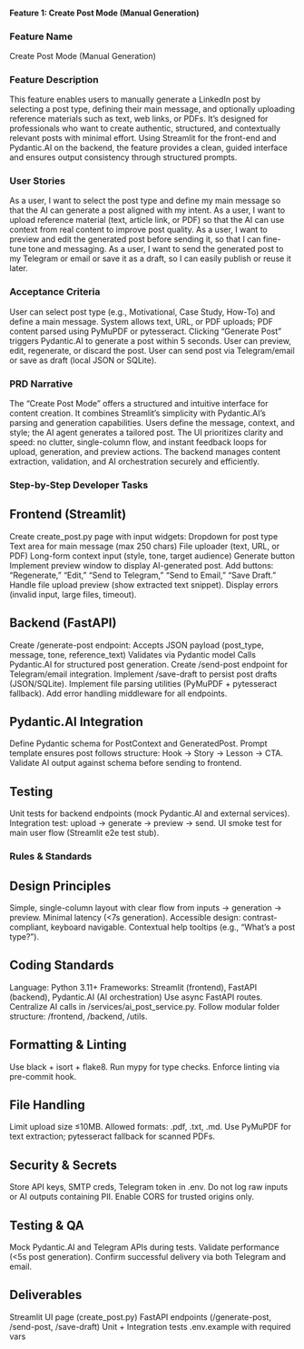 #### Feature 1: Create Post Mode (Manual Generation)

### Feature Name

Create Post Mode (Manual Generation)

### Feature Description

This feature enables users to manually generate a LinkedIn post by selecting a post type, defining their main message, and optionally uploading reference materials such as text, web links, or PDFs. It’s designed for professionals who want to create authentic, structured, and contextually relevant posts with minimal effort. Using Streamlit for the front-end and Pydantic.AI on the backend, the feature provides a clean, guided interface and ensures output consistency through structured prompts.

### User Stories

As a user, I want to select the post type and define my main message so that the AI can generate a post aligned with my intent.
As a user, I want to upload reference material (text, article link, or PDF) so that the AI can use context from real content to improve post quality.
As a user, I want to preview and edit the generated post before sending it, so that I can fine-tune tone and messaging.
As a user, I want to send the generated post to my Telegram or email or save it as a draft, so I can easily publish or reuse it later.

### Acceptance Criteria

User can select post type (e.g., Motivational, Case Study, How-To) and define a main message.
System allows text, URL, or PDF uploads; PDF content parsed using PyMuPDF or pytesseract.
Clicking “Generate Post” triggers Pydantic.AI to generate a post within 5 seconds.
User can preview, edit, regenerate, or discard the post.
User can send post via Telegram/email or save as draft (local JSON or SQLite).

### PRD Narrative

The “Create Post Mode” offers a structured and intuitive interface for content creation. It combines Streamlit’s simplicity with Pydantic.AI’s parsing and generation capabilities. Users define the message, context, and style; the AI agent generates a tailored post. The UI prioritizes clarity and speed: no clutter, single-column flow, and instant feedback loops for upload, generation, and preview actions. The backend manages content extraction, validation, and AI orchestration securely and efficiently.

### Step-by-Step Developer Tasks

## Frontend (Streamlit)

Create create_post.py page with input widgets:
Dropdown for post type
Text area for main message (max 250 chars)
File uploader (text, URL, or PDF)
Long-form context input (style, tone, target audience)
Generate button
Implement preview window to display AI-generated post.
Add buttons: “Regenerate,” “Edit,” “Send to Telegram,” “Send to Email,” “Save Draft.”
Handle file upload preview (show extracted text snippet).
Display errors (invalid input, large files, timeout).

## Backend (FastAPI)
Create /generate-post endpoint:
Accepts JSON payload (post_type, message, tone, reference_text)
Validates via Pydantic model
Calls Pydantic.AI for structured post generation.
Create /send-post endpoint for Telegram/email integration.
Implement /save-draft to persist post drafts (JSON/SQLite).
Implement file parsing utilities (PyMuPDF + pytesseract fallback).
Add error handling middleware for all endpoints.

## Pydantic.AI Integration
Define Pydantic schema for PostContext and GeneratedPost.
Prompt template ensures post follows structure: Hook → Story → Lesson → CTA.
Validate AI output against schema before sending to frontend.

## Testing
Unit tests for backend endpoints (mock Pydantic.AI and external services).
Integration test: upload → generate → preview → send.
UI smoke test for main user flow (Streamlit e2e test stub).

### Rules & Standards

## Design Principles

Simple, single-column layout with clear flow from inputs → generation → preview.
Minimal latency (<7s generation).
Accessible design: contrast-compliant, keyboard navigable.
Contextual help tooltips (e.g., “What’s a post type?”).

## Coding Standards

Language: Python 3.11+
Frameworks: Streamlit (frontend), FastAPI (backend), Pydantic.AI (AI orchestration)
Use async FastAPI routes.
Centralize AI calls in /services/ai_post_service.py.
Follow modular folder structure: /frontend, /backend, /utils.

## Formatting & Linting

Use black + isort + flake8.
Run mypy for type checks.
Enforce linting via pre-commit hook.

## File Handling

Limit upload size ≤10MB.
Allowed formats: .pdf, .txt, .md.
Use PyMuPDF for text extraction; pytesseract fallback for scanned PDFs.

## Security & Secrets

Store API keys, SMTP creds, Telegram token in .env.
Do not log raw inputs or AI outputs containing PII.
Enable CORS for trusted origins only.

## Testing & QA

Mock Pydantic.AI and Telegram APIs during tests.
Validate performance (<5s post generation).
Confirm successful delivery via both Telegram and email.

## Deliverables

Streamlit UI page (create_post.py)
FastAPI endpoints (/generate-post, /send-post, /save-draft)
Unit + Integration tests
.env.example with required vars

